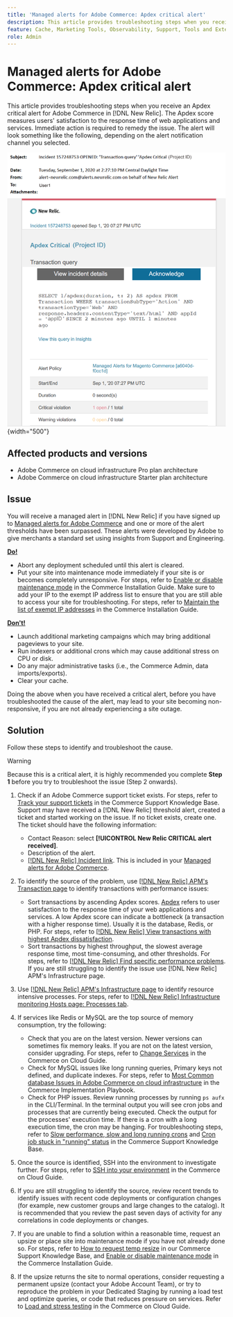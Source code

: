 ```yaml
---
title: 'Managed alerts for Adobe Commerce: Apdex critical alert'
description: This article provides troubleshooting steps when you receive an Apdex critical alert for Adobe Commerce in [!DNL New Relic]. The Apdex score measures users' satisfaction to the response time of web applications and services. Immediate action is required to remedy the issue. 
feature: Cache, Marketing Tools, Observability, Support, Tools and External Services
role: Admin
---
```

# Managed alerts for Adobe Commerce: Apdex critical alert

This article provides troubleshooting steps when you receive an Apdex critical alert for Adobe Commerce in [!DNL New Relic]. The Apdex score measures users' satisfaction to the response time of web applications and services. Immediate action is required to remedy the issue. The alert will look something like the following, depending on the alert notification channel you selected.

![apdex critical alert](../../assets/managed-alerts/apdex-critical-magento-managed.png){width="500"}

## Affected products and versions

* Adobe Commerce on cloud infrastructure Pro plan architecture
* Adobe Commerce on cloud infrastructure Starter plan architecture

## Issue

You will receive a managed alert in [!DNL New Relic] if you have signed up to [Managed alerts for Adobe Commerce](managed-alerts-for-magento-commerce.md) and one or more of the alert thresholds have been surpassed. These alerts were developed by Adobe to give merchants a standard set using insights from Support and Engineering.

 <u> **Do!** </u>

* Abort any deployment scheduled until this alert is cleared.
* Put your site into maintenance mode immediately if your site is or becomes completely unresponsive. For steps, refer to [Enable or disable maintenance mode](https://experienceleague.adobe.com/en/docs/commerce-operations/installation-guide/tutorials/maintenance-mode) in the Commerce Installation Guide. Make sure to add your IP to the exempt IP address list to ensure that you are still able to access your site for troubleshooting. For steps, refer to [Maintain the list of exempt IP addresses](https://experienceleague.adobe.com/en/docs/commerce-operations/installation-guide/tutorials/maintenance-mode#maintain-the-list-of-exempt-ip-addresses) in the Commerce Installation Guide.

 <u>**Don't!**</u>

* Launch additional marketing campaigns which may bring additional pageviews to your site.
* Run indexers or additional crons which may cause additional stress on CPU or disk.
* Do any major administrative tasks (i.e., the Commerce Admin, data imports/exports).
* Clear your cache.

Doing the above when you have received a critical alert, before you have troubleshooted the cause of the alert, may lead to your site becoming non-responsive, if you are not already experiencing a site outage.

## Solution

Follow these steps to identify and troubleshoot the cause.

>[!WARNING]
>
>Because this is a critical alert, it is highly recommended you complete **Step 1** before you try to troubleshoot the issue (Step 2 onwards).

1. Check if an Adobe Commerce support ticket exists. For steps, refer to [Track your support tickets](https://experienceleague.adobe.com/en/docs/commerce-knowledge-base/kb/help-center-guide/magento-help-center-user-guide#track-support-case) in the Commerce Support Knowledge Base. Support may have received a [!DNL New Relic] threshold alert, created a ticket and started working on the issue. If no ticket exists, create one. The ticket should have the following information:
    * Contact Reason: select **[!UICONTROL New Relic CRITICAL alert received]**.
    * Description of the alert.
    * [[!DNL New Relic] Incident link](https://docs.newrelic.com/docs/alerts-applied-intelligence/new-relic-alerts/alert-incidents/view-violation-event-details-incidents). This is included in your [Managed alerts for Adobe Commerce](managed-alerts-for-magento-commerce.md).
1. To identify the source of the problem, use [[!DNL New Relic] APM's Transaction page](https://docs.newrelic.com/docs/apm/applications-menu/monitoring/transactions-page-find-specific-performance-problems) to identify transactions with performance issues:
    * Sort transactions by ascending Apdex scores. [Apdex](https://docs.newrelic.com/docs/apm/new-relic-apm/apdex/apdex-measure-user-satisfaction) refers to user satisfaction to the response time of your web applications and services. A low Apdex score can indicate a bottleneck (a transaction with a higher response time). Usually it is the database, Redis, or PHP. For steps, refer to [[!DNL New Relic] View transactions with highest Apdex dissatisfaction](https://docs.newrelic.com/docs/apm/new-relic-apm/apdex/apdex-measure-user-satisfaction/#dissatisfaction).
    * Sort transactions by highest throughput, the slowest average response time, most time-consuming, and other thresholds. For steps, refer to [[!DNL New Relic] Find specific performance problems](https://docs.newrelic.com/docs/apm/applications-menu/monitoring/transactions-page-find-specific-performance-problems). If you are still struggling to identify the issue use [!DNL New Relic] APM's Infrastructure page.
1. Use [[!DNL New Relic] APM's Infrastructure page](https://docs.newrelic.com/docs/infrastructure/infrastructure-ui-pages/infra-hosts-ui-page/) to identify resource intensive processes. For steps, refer to [[!DNL New Relic] Infrastructure monitoring Hosts page: Processes tab](https://docs.newrelic.com/docs/infrastructure/infrastructure-ui-pages/infra-hosts-ui-page/#processes).
1. If services like Redis or MySQL are the top source of memory consumption, try the following:
    * Check that you are on the latest version. Newer versions can sometimes fix memory leaks. If you are not on the latest version, consider upgrading. For steps, refer to [Change Services](https://experienceleague.adobe.com/docs/commerce-cloud-service/user-guide/configure/service/services-yaml.html) in the Commerce on Cloud Guide.
    * Check for MySQL issues like long running queries, Primary keys not defined, and duplicate indexes. For steps, refer to [Most Common database Issues in Adobe Commerce on cloud infrastructure](https://experienceleague.adobe.com/docs/commerce-operations/implementation-playbook/best-practices/maintenance/resolve-database-performance-issues.html) in the Commerce Implementation Playbook.
    * Check for PHP issues. Review running processes by running `ps aufx` in the CLI/Terminal. In the terminal output you will see cron jobs and processes that are currently being executed. Check the output for the processes' execution time. If there is a cron with a long execution time, the cron may be hanging. For troubleshooting steps, refer to [Slow performance, slow and long running crons](https://experienceleague.adobe.com/en/docs/commerce-knowledge-base/kb/troubleshooting/miscellaneous/slow-performance-slow-and-long-running-crons) and [Cron job stuck in "running" status](https://experienceleague.adobe.com/en/docs/commerce-knowledge-base/kb/troubleshooting/miscellaneous/cron-job-is-stuck-in-running-status) in the Commerce Support Knowledge Base.

1. Once the source is identified, SSH into the environment to investigate further. For steps, refer to [SSH into your environment](https://experienceleague.adobe.com/en/docs/commerce-cloud-service/user-guide/develop/secure-connections#ssh) in the Commerce on Cloud Guide.
1. If you are still struggling to identify the source, review recent trends to identify issues with recent code deployments or configuration changes (for example, new customer groups and large changes to the catalog). It is recommended that you review the past seven days of activity for any correlations in code deployments or changes.
1. If you are unable to find a solution within a reasonable time, request an upsize or place site into maintenance mode if you have not already done so. For steps, refer to [How to request temp resize](https://experienceleague.adobe.com/en/docs/commerce-knowledge-base/kb/how-to/how-to-request-temporary-magento-upsize) in our Commerce Support Knowledge Base, and [Enable or disable maintenance mode](https://experienceleague.adobe.com/en/docs/commerce-operations/installation-guide/tutorials/maintenance-mode) in the Commerce Installation Guide.
1. If the upsize returns the site to normal operations, consider requesting a permanent upsize (contact your Adobe Account Team), or try to reproduce the problem in your Dedicated Staging by running a load test and optimize queries, or code that reduces pressure on services. Refer to [Load and stress testing](https://experienceleague.adobe.com/en/docs/commerce-cloud-service/user-guide/develop/test/staging-and-production#load-and-stress-testing) in the Commerce on Cloud Guide.

